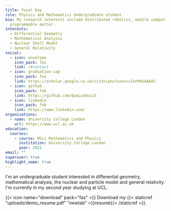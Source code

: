 ```yaml
---
title: Yuval Kay
role: Physics and Mathematics Undergraduate student
bio: My research interests include distributed robotics, mobile computing and
  programmable matter.
interests:
  - Differential Geometry
  - Mathematical Analysis
  - Nuclear Shell Model
  - General Relativity
social:
  - icon: envelope
    icon_pack: fas
    link: /#contact
  - icon: graduation-cap
    icon_pack: fas
    link: https://scholar.google.co.uk/citations?user=sIwtMXoAAAAJ
  - icon: github
    icon_pack: fab
    link: https://github.com/QuoLuxDucit
  - icon: linkedin
    icon_pack: fab
    link: https://www.linkedin.com/
organizations:
  - name: University College London
    url: https://www.ucl.ac.uk
education:
  courses:
    - course: MSci Mathematics and Physics
      institution: University College London
      year: 2021
email: ""
superuser: true
highlight_name: true
---
```

I'm an undergraduate student interested in differential geometry, mathematical analysis, the nuclear and particle model and general relativity. I'm currently in my second year studying at UCL.

{{< icon name="download" pack="fas" >}} Download my {{< staticref "uploads/demo_resume.pdf" "newtab" >}}resumé{{< /staticref >}}.